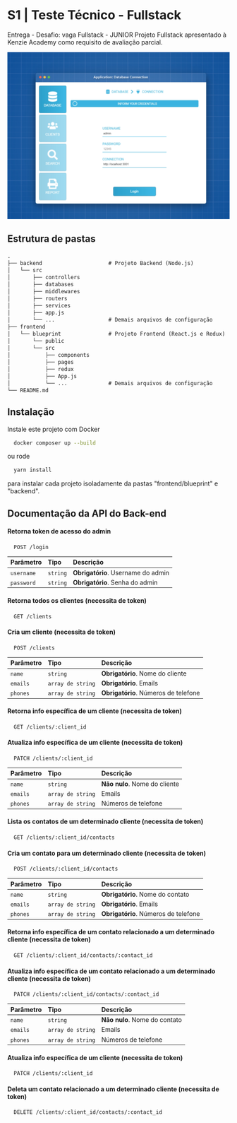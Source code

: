 #  S1 | Teste Técnico - Fullstack
Entrega - Desafio: vaga Fullstack - JUNIOR
Projeto Fullstack apresentado à Kenzie Academy como requisito de avaliação parcial.

![Tela do Frontend](window.png)

## Estrutura de pastas

    .
    ├── backend                     # Projeto Backend (Node.js)
    │   └── src          
    │       ├── controllers          
    │       ├── databases          
    │       ├── middlewares        
    │       ├── routers          
    │       ├── services         
    │       ├── app.js          
    │       └── ...                 # Demais arquivos de configuração
    ├── frontend
    │   └── blueprint               # Projeto Frontend (React.js e Redux)
    │       └── public
    │       └── src          
    │           ├── components          
    │           ├── pages         
    │           ├── redux
    │           ├── App.js          
    │           └── ...             # Demais arquivos de configuração
    └── README.md


## Instalação

Instale este projeto com Docker

```bash
  docker composer up --build
```
ou rode

```bash
  yarn install
```
para instalar cada projeto isoladamente da pastas "frontend/blueprint" e "backend".


## Documentação da API do Back-end

#### Retorna token de acesso do admin

```http
  POST /login
```

| Parâmetro   | Tipo       | Descrição                           |
| :---------- | :--------- | :---------------------------------- |
| `username` | `string` | **Obrigatório**. Username do admin |
| `password` | `string` | **Obrigatório**. Senha do admin |


#### Retorna todos os clientes (necessita de token)

```http
  GET /clients
```

#### Cria um cliente (necessita de token)

```http
  POST /clients
```

| Parâmetro   | Tipo       | Descrição                                   |
| :---------- | :--------- | :------------------------------------------ |
| `name`      | `string` | **Obrigatório**. Nome do cliente |
| `emails`      | `array de string` | **Obrigatório**. Emails |
| `phones`      | `array de string` | **Obrigatório**. Números de telefone |

#### Retorna info específica de um cliente (necessita de token)

```http
  GET /clients/:client_id
```

#### Atualiza info específica de um cliente (necessita de token)

```http
  PATCH /clients/:client_id
```

| Parâmetro   | Tipo       | Descrição                                   |
| :---------- | :--------- | :------------------------------------------ |
| `name`      | `string` | **Não nulo**. Nome do cliente |
| `emails`      | `array de string` | Emails |
| `phones`      | `array de string` | Números de telefone |


#### Lista os contatos de um determinado cliente (necessita de token)

```http
  GET /clients/:client_id/contacts
```

#### Cria um contato para um determinado cliente (necessita de token)

```http
  POST /clients/:client_id/contacts
```

| Parâmetro   | Tipo       | Descrição                                   |
| :---------- | :--------- | :------------------------------------------ |
| `name`      | `string` | **Obrigatório**. Nome do contato |
| `emails`      | `array de string` | **Obrigatório**. Emails |
| `phones`      | `array de string` | **Obrigatório**. Números de telefone |


#### Retorna info específica de um contato relacionado a um determinado cliente (necessita de token)

```http
  GET /clients/:client_id/contacts/:contact_id
```

#### Atualiza info específica de um contato relacionado a um determinado cliente (necessita de token)

```http
  PATCH /clients/:client_id/contacts/:contact_id
```

| Parâmetro   | Tipo       | Descrição                                   |
| :---------- | :--------- | :------------------------------------------ |
| `name`      | `string` | **Não nulo**. Nome do contato |
| `emails`      | `array de string` | Emails |
| `phones`      | `array de string` | Números de telefone |

#### Atualiza info específica de um cliente (necessita de token)

```http
  PATCH /clients/:client_id
```

#### Deleta um contato relacionado a um determinado cliente (necessita de token)

```http
  DELETE /clients/:client_id/contacts/:contact_id
```

